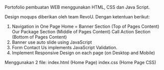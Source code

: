 Portofolio pembuatan WEB menggunakan HTML, CSS dan Java Script.

Design moqups diberikan oleh team RevoU. Dengan ketentuan berikut:
1. Navigation in One Page 
Home = Banner Section (Top of Pages Content)
Our Package Section (Middle of Pages Content)
Call Action Section (Bottom of Pages Content)
2. Banner use auto slide using JavaScript
3. Form Contact Us implements JavaScript Validation.
4. Implement Responsive Design on each page (on Desktop and Mobile)

Menggunakan 2 file:
index.html (Home Page)
index.css (Home Page CSS)

